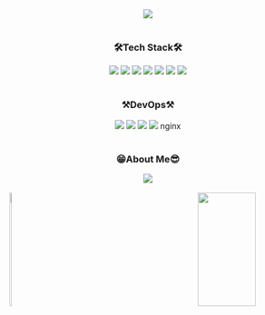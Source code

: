 <div align="center">
  <img src="https://capsule-render.vercel.app/api?type=rect&color=black&width=100&height=300&section=header&text=Welcome%20to%0AKeunjae%27s%20Github&fontSize=50&animation=fadeIn&fontColor=ffffff" />
</div>
<br />


<h3 align="center">🛠Tech Stack🛠</h3>
<div align="center">
  <img src="https://img.shields.io/badge/JavaScript-F7DF1E?style=flat-square&logo=javascript&logoColor=white" />
  <img src="https://img.shields.io/badge/TypeScript-3178C6?style=flat-square&logo=TypeScript&logoColor=white" />
  <img src="https://img.shields.io/badge/React-61DAFB?style=flat-square&logo=React&logoColor=white" />
  <img src="https://img.shields.io/badge/React%20Query-FF4154?style=flat-square&logo=React%20Query&logoColor=white" />
  <img src="https://img.shields.io/badge/Next.js-000000?style=flat-square&logo=Next.js&logoColor=white" />
  <img src="https://img.shields.io/badge/Recoil-3578E5?style=flat-square&logo=Recoil&logoColor=white" />
  <img src="https://img.shields.io/badge/MSW-FF6A33?style=flat-square&logo=mockserviceworker&logoColor=white" />
</div>
<br />

<h3 align="center">⚒DevOps⚒</h3>
<div align="center">
  <img src="https://img.shields.io/badge/Amazon EC2-FF9900?style=flat-square&logo=amazonec2&logoColor=white" />
  <img src="https://img.shields.io/badge/Amazon S3-569A31?style=flat-square&logo=amazons3&logoColor=white" />
  <img src="https://img.shields.io/badge/Github Actions-2088FF?style=flat-square&logo=githubactions&logoColor=white" />
  <img src="https://img.shields.io/badge/NGINX-009639?style=flat-square&logo=nginx&logoColor=white" />
nginx
</div>
<br />

<h3 align="center">😁About Me😎</h3>
<div align="center">
  <a href="https://velog.io/@tjrmswo/posts">
    <img src="https://img.shields.io/badge/velog-20C997?style=flat-square&logo=velog&logoColor=white" />
  </a>
</div>
<br />

<div align="center" style="display: flex; justify-content: space-between; align-items: center; width: 100%">
  <a href="https://github.com/tjrmswo">
    <img src="https://github-readme-stats.vercel.app/api?username=tjrmswo&theme=merko&show_icons=true&title_color=ff69b4" style="width: 45%; height:200px" />
  </a>
  <img src="https://github-readme-stats.vercel.app/api/top-langs/?username=tjrmswo&layout=compact&theme=merko&title_color=ffd700" style="width: 45%; height:200px" />
</div>

